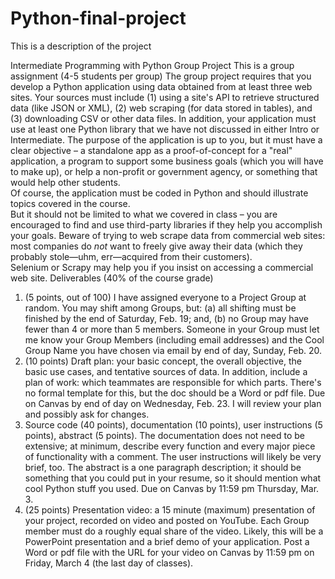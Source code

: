 # Python-final-project
This is a description of the project 

Intermediate Programming with Python Group Project 
This is a group assignment (4-5 students per group) 
The group project requires that you develop a Python application using data obtained from at least 
three web sites. Your sources must include 
(1) using a site's API to retrieve structured data (like JSON or XML), 
(2) web scraping (for data stored in tables), and 
(3) downloading CSV or other data files. 
In addition, your application must use at least one Python library that we have not discussed in either 
Intro or Intermediate. 
The purpose of the application is up to you, but it must have a clear objective – a standalone app as a 
proof-of-concept for a "real" application, a program to support some business goals (which you will have 
to make up), or help a non-profit or government agency, or something that would help other students.  
Of course, the application must be coded in Python and should illustrate topics covered in the course.  
But it should not be limited to what we covered in class – you are encouraged to find and use third-party 
libraries if they help you accomplish your goals. 
Beware of trying to web scrape data from commercial web sites: most companies do *not* want to 
freely give away their data (which they probably stole—uhm, err—acquired from their customers).  
Selenium or Scrapy may help you if you insist on accessing a commercial web site. 
Deliverables (40% of the course grade) 
1. (5 points, out of 100)  I have assigned everyone to a Project Group at random.  You may shift among 
Groups, but: (a) all shifting must be finished by the end of Saturday, Feb. 19; and, (b) no Group may have 
fewer than 4 or more than 5 members.  Someone in your Group must let me know your Group Members 
(including email addresses) and the Cool Group Name you have chosen via email by end of day, Sunday, 
Feb. 20. 
2. (10 points) Draft plan: your basic concept, the overall objective, the basic use cases, and tentative 
sources of data. In addition, include a plan of work: which teammates are responsible for which parts. 
There's no formal template for this, but the doc should be a Word or pdf file. Due on Canvas by end of 
day on Wednesday, Feb. 23. I will review your plan and possibly ask for changes. 
3. Source code (40 points), documentation (10 points), user instructions (5 points), abstract (5 points). 
The documentation does not need to be extensive; at minimum, describe every function and every 
major piece of functionality with a comment. The user instructions will likely be very brief, too. The 
abstract is a one paragraph description; it should be something that you could put in your resume, so it 
should mention what cool Python stuff you used. Due on Canvas by 11:59 pm Thursday, Mar. 3. 
4. (25 points) Presentation video: a 15 minute (maximum) presentation of your project, recorded on 
video and posted on YouTube. Each Group member must do a roughly equal share of the video.  Likely, 
this will be a PowerPoint presentation and a brief demo of your application. Post a Word or pdf file with 
the URL for your video on Canvas by 11:59 pm on Friday, March 4 (the last day of classes). 

